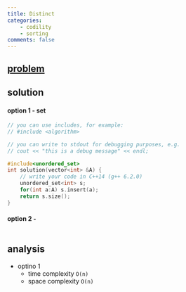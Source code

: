 ```yaml
---
title: Distinct
categories: 
    - codility
    - sorting
comments: false
---
```


## [problem](https://app.codility.com/programmers/lessons/6-sorting/distinct/)

## solution


#### option 1 - set
```c++
// you can use includes, for example:
// #include <algorithm>

// you can write to stdout for debugging purposes, e.g.
// cout << "this is a debug message" << endl;

#include<unordered_set>
int solution(vector<int> &A) {
    // write your code in C++14 (g++ 6.2.0)
    unordered_set<int> s;
    for(int a:A) s.insert(a);
    return s.size();
}
```

#### option 2 -

```c++

```
## analysis
- optino 1 
    - time complexity `O(n)`
    - space complexity `O(n)`